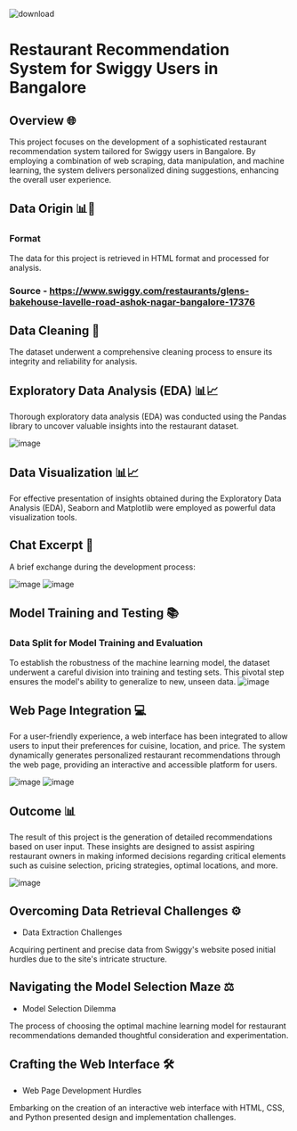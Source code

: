 ![download](https://github.com/Madhugupta95/Swiggy_Recommendation_Models/assets/117964914/b62efdc2-20df-4d37-998d-bb5a41d97949)
# Restaurant Recommendation System for Swiggy Users in Bangalore 

## Overview 🌐

This project focuses on the development of a sophisticated restaurant recommendation system tailored for Swiggy users in Bangalore. By employing a combination of web scraping, data manipulation, and machine learning, the system delivers personalized dining suggestions, enhancing the overall user experience.

## Data Origin 📊📂

### Format

The data for this project is retrieved in HTML format and processed for analysis.

### Source - https://www.swiggy.com/restaurants/glens-bakehouse-lavelle-road-ashok-nagar-bangalore-17376

## Data Cleaning 🧹

The dataset underwent a comprehensive cleaning process to ensure its integrity and reliability for analysis.

## Exploratory Data Analysis (EDA) 📊📈

Thorough exploratory data analysis (EDA) was conducted using the Pandas library to uncover valuable insights into the restaurant dataset.

![image](https://github.com/Madhugupta95/Swiggy_Recommendation_Models/assets/117964914/e5861ca5-0d24-4876-8e36-4f7d05060ee6)

## Data Visualization 📊📈

For effective presentation of insights obtained during the Exploratory Data Analysis (EDA), Seaborn and Matplotlib were employed as powerful data visualization tools.
## Chat Excerpt 💬

A brief exchange during the development process:

![image](https://github.com/Madhugupta95/Swiggy_Recommendation_Models/assets/117964914/f457d8ba-8f59-469b-bdad-78ebfbc94c89)
![image](https://github.com/Madhugupta95/Swiggy_Recommendation_Models/assets/117964914/6ae3d3e9-656f-48d9-9f3d-efb7054bcb1a)

## Model Training and Testing 📚

### Data Split for Model Training and Evaluation

To establish the robustness of the machine learning model, the dataset underwent a careful division into training and testing sets. This pivotal step ensures the model's ability to generalize to new, unseen data.
![image](https://github.com/Madhugupta95/Swiggy_Recommendation_Models/assets/117964914/00b1a3b3-b9bb-47ce-96bf-4237ce1bde79)

## Web Page Integration 💻

For a user-friendly experience, a web interface has been integrated to allow users to input their preferences for cuisine, location, and price. The system dynamically generates personalized restaurant recommendations through the web page, providing an interactive and accessible platform for users.

![image](https://github.com/Madhugupta95/Swiggy_Recommendation_Models/assets/117964914/f701b15c-f7ac-4879-a3da-eed40abc8ebf)
 ![image](https://github.com/Madhugupta95/Swiggy_Recommendation_Models/assets/117964914/85c9ad84-b2b9-4d23-b278-aec85e3b00c4)

 ## Outcome 📊

The result of this project is the generation of detailed recommendations based on user input. These insights are designed to assist aspiring restaurant owners in making informed decisions regarding critical elements such as cuisine selection, pricing strategies, optimal locations, and more.

![image](https://github.com/Madhugupta95/Swiggy_Recommendation_Models/assets/117964914/71f0320f-26c1-4be7-a95d-8719a57f4ca7)

## Overcoming Data Retrieval Challenges ⚙️

* Data Extraction Challenges

Acquiring pertinent and precise data from Swiggy's website posed initial hurdles due to the site's intricate structure.

## Navigating the Model Selection Maze ⚖️

* Model Selection Dilemma

The process of choosing the optimal machine learning model for restaurant recommendations demanded thoughtful consideration and experimentation.

## Crafting the Web Interface 🛠️

* Web Page Development Hurdles

Embarking on the creation of an interactive web interface with HTML, CSS, and Python presented design and implementation challenges.














